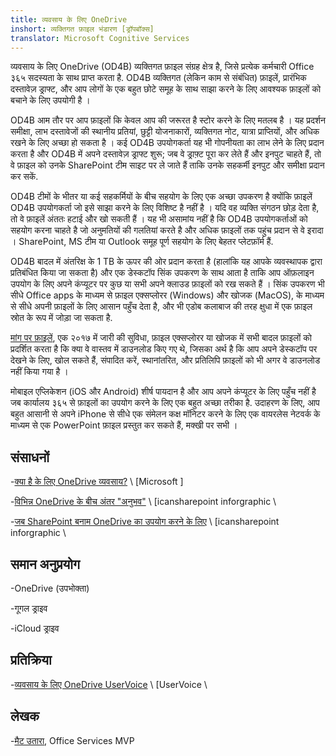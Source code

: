 ```yaml
---
title: व्यवसाय के लिए OneDrive
inshort: व्यक्तिगत फ़ाइल भंडारण [ड्रॉपबॉक्स]
translator: Microsoft Cognitive Services
---
```



व्यवसाय के लिए OneDrive (OD4B) व्यक्तिगत फ़ाइल संग्रह क्षेत्र है, जिसे प्रत्येक कर्मचारी Office ३६५ सदस्यता के साथ प्राप्त करता है. OD4B व्यक्तिगत (लेकिन काम से संबंधित) फ़ाइलें, प्रारंभिक दस्तावेज़ ड्राफ्ट, और आप लोगों के एक बहुत छोटे समूह के साथ साझा करने के लिए आवश्यक फ़ाइलों को बचाने के लिए उपयोगी है ।

OD4B आम तौर पर आप फ़ाइलों कि केवल आप की जरूरत है स्टोर करने के लिए मतलब है । यह प्रदर्शन समीक्षा, लाभ दस्तावेजों की स्थानीय प्रतियां, छुट्टी योजनाकारों, व्यक्तिगत नोट, यात्रा प्राप्तियों, और अधिक रखने के लिए अच्छा हो सकता है । कई OD4B उपयोगकर्ता यह भी गोपनीयता का लाभ लेने के लिए प्रदान करता है और OD4B में अपने दस्तावेज़ ड्राफ्ट शुरू; जब वे ड्राफ़्ट पूरा कर लेते हैं और इनपुट चाहते हैं, तो वे फ़ाइल को उनके SharePoint टीम साइट पर ले जाते हैं ताकि उनके सहकर्मी इनपुट और समीक्षा प्रदान कर सकें.

OD4B टीमों के भीतर या कई सहकर्मियों के बीच सहयोग के लिए एक अच्छा उपकरण है क्योंकि फ़ाइलें OD4B उपयोगकर्ता जो इसे साझा करने के लिए विशिष्ट है नहीं है । यदि वह व्यक्ति संगठन छोड़ देता है, तो वे फ़ाइलें अंततः हटाई और खो सकती हैं । यह भी असामांय नहीं है कि OD4B उपयोगकर्ताओं को सहयोग करना चाहते है जो अनुमतियों की गलतियां करते है और अधिक फ़ाइलों तक पहुंच प्रदान से वे इरादा । SharePoint, MS टीम या Outlook समूह पूर्ण सहयोग के लिए बेहतर प्लेटफ़ॉर्म हैं.

OD4B बादल में अंतरिक्ष के 1 TB के ऊपर की ओर प्रदान करता है (हालांकि यह आपके व्यवस्थापक द्वारा प्रतिबंधित किया जा सकता है) और एक डेस्कटॉप सिंक उपकरण के साथ आता है ताकि आप ऑफ़लाइन उपयोग के लिए अपने कंप्यूटर पर कुछ या सभी अपने क्लाउड फ़ाइलों को रख सकते हैं । सिंक उपकरण भी सीधे Office apps के माध्यम से फ़ाइल एक्सप्लोरर (Windows) और खोजक (MacOS), के माध्यम से सीधे अपनी फ़ाइलों के लिए आसान पहुँच देता है, और भी एडोब कलाबाज की तरह क्षुधा में एक फ़ाइल स्रोत के रूप में जोड़ा जा सकता है. 

[मांग पर फ़ाइलें](https://blogs.office.com/en-us/2017/05/11/introducing-onedrive-files-on-demand-and-additional-features-making-it-easier-to-access-and-share-files/), एक २०१७ में जारी की सुविधा, फ़ाइल एक्सप्लोरर या खोजक में सभी बादल फ़ाइलों को प्रदर्शित करता है कि क्या वे वास्तव में डाउनलोड किए गए थे, जिसका अर्थ है कि आप अपने डेस्कटॉप पर देखने के लिए, खोल सकते हैं, संपादित करें, स्थानांतरित, और प्रतिलिपि फ़ाइलों को भी अगर वे डाउनलोड नहीं किया गया है ।

मोबाइल एप्लिकेशन (iOS और Android) शीर्ष पायदान है और आप अपने कंप्यूटर के लिए पहुँच नहीं है जब कार्यालय ३६५ से फ़ाइलों का उपयोग करने के लिए एक बहुत अच्छा तरीका है. उदाहरण के लिए, आप बहुत आसानी से अपने iPhone से सीधे एक संमेलन कक्ष मॉनिटर करने के लिए एक वायरलेस नेटवर्क के माध्यम से एक PowerPoint फ़ाइल प्रस्तुत कर सकते हैं, मक्खी पर सभी ।

संसाधनों
---------

-[क्या है के लिए OneDrive
    व्यवसाय?](https://support.office.com/en-us/article/What-is-OneDrive-for-Business-187f90af-056f-47c0-9656-cc0ddca7fdc2)
    \ [Microsoft \]

-[विभिन्न OneDrive के बीच अंतर
    "अनुभव"](http://icsh.pt/OneDriveTree) \ [icansharepoint
    inforgraphic \

-[जब SharePoint बनाम OneDrive का उपयोग करने के लिए](http://icsh.pt/DocCircleOfLife) \ [icansharepoint
    inforgraphic \

समान अनुप्रयोग
--------------------

-OneDrive (उपभोक्ता)

-गूगल ड्राइव

-iCloud ड्राइव

प्रतिक्रिया
---------

-[व्यवसाय के लिए OneDrive UserVoice](https://onedrive.uservoice.com/forums/262982-onedrive/category/86090-onedrive-for-business)
    \ [UserVoice \

लेखक
---------

-[मैट उतारा](https://www.linkedin.com/in/thatmattwade/), Office Services MVP

